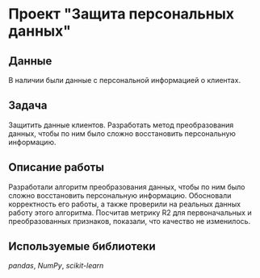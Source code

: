 # Проект "Защита персональных данных"


## Данные
 В наличии были данные с персональной информацией о клиентах.


## Задача
Защитить данные клиентов. Разработать метод преобразования данных, чтобы по ним было сложно восстановить персональную информацию.


## Описание работы
Разработали алгоритм преобразования данных, чтобы по ним было сложно восстановить персональную информацию. Обосновали корректность его работы, а также проверили на реальных данных работу этого алгоритма. Посчитав метрику R2 для первоначальных и преобразованных признаков, показали, что качество не изменилось.


## Используемые библиотеки
*pandas*, *NumPy*, *scikit-learn*